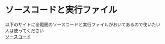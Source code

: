 # ソースコードと実行ファイル
以下のサイトに全範囲のソースコードと実行ファイルがおいてあるので使いたい人は使ってください<br>
[ソースコード](https/::github.com/nt16145/c-source)
